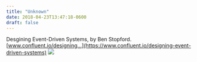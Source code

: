 ```yaml
---
title: "Unknown"
date: 2018-04-23T13:47:18-0600
draft: false
---
```


Desgining Event-Driven Systems, by Ben Stopford.
[www.confluent.io/designing…](https://www.confluent.io/designing-event-driven-systems)
![](/images/2018/4adea0cc45.jpg)
